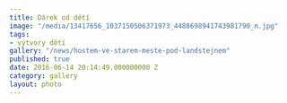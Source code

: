 ```yaml
---
title: Dárek od dětí
image: "/media/13417656_1037150506371973_4488698941743981790_n.jpg"
tags:
- výtvory dětí
gallery: "/news/hostem-ve-starem-meste-pod-landstejnem"
published: true
date: 2016-06-14 20:14:49.000000000 Z
category: gallery
layout: photo
---
```

